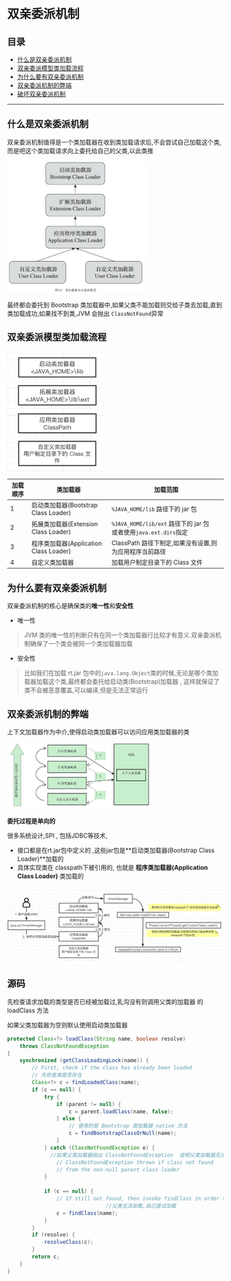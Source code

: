 # 双亲委派机制

## 目录

- [什么是双亲委派机制](#什么是双亲委派机制)
- [双亲委派模型类加载流程](#双亲委派模型类加载流程)
- [为什么要有双亲委派机制](#为什么要有双亲委派机制)
- [双亲委派机制的弊端](#双亲委派机制的弊端)
- [破坏双亲委派机制](031-破坏双亲委派机制.md) 

---

## 什么是双亲委派机制

双亲委派机制值得是一个类加载器在收到类加载请求后,不会尝试自己加载这个类,而是吧这个类加载请求向上委托给自己的父类,以此类推

<img src="../../assets/image-20200710175217058.png" alt="image-20200710175217058" style="zoom:33%;" />

最终都会委托到 Bootstrap 类加载器中,如果父类不能加载则交给子类去加载,直到类加载成功,如果找不到类,JVM 会抛出 `ClassNotFound`异常

## 双亲委派模型类加载流程

<img src="../../assets/image-20200919115359487.png" alt="image-20200919115359487" style="zoom: 67%;" />

| 加载顺序 | 类加载器                               | 加载范围                                                     |
| -------- | -------------------------------------- | ------------------------------------------------------------ |
| 1        | 启动类加载器(Bootstrap Class Loader)   | `%JAVA_HOME/lib`  路径下的 jar 包                            |
| 2        | 拓展类加载器(Extension Class Loader)   | `%JAVA_HOME/lib/ext` 路径下的 jar 包<br />或者使用`java.ext.dirs`指定 |
| 3        | 程序类加载器(Application Class Loader) | ClassPath 路径下制定,如果没有设置,则为应用程序当前路径       |
| 4        | 自定义类加载器                         | 加载用户制定目录下的 Class 文件                              |

## 为什么要有双亲委派机制

双亲委派机制的核心是确保类的**唯一性**和**安全性**

- 唯一性

> JVM 类的唯一性的判断只有在同一个类加载器行比较才有意义.双亲委派机制确保了一个类会被同一个类加载器加载

- 安全性

> 比如我们在加载 rt.jar 包中的`java.lang.Object`类的时候,无论是哪个类加载器加载这个类,最终都会委托给启动类(Bootstrap)加载器 , 这样就保证了类不会被恶意覆盖,可以编译,但是无法正常运行

## 双亲委派机制的弊端

上下文加载器作为中介,使得启动类加载器可以访问应用类加载器的类

<img src="../../assets/image-20200919110437922.png" alt="image-20200919110437922" style="zoom: 33%;" />

**委托过程是单向的**

很多系统设计,SPI , 包括JDBC等技术, 

- 接口都是在rt.jar包中定义的 ,这些jar包是**启动类加载器(Bootstrap Class Loader)**加载的
- 具体实现类在 classpath下被引用的, 也就是 **程序类加载器(Application Class Loader)** 类加载的

![image-20200919121117772](../../assets/image-20200919121117772.png)

## 源码

先检查请求加载的类型是否已经被加载过,乳沟没有则调用父类的加载器 的 loadClass 方法

如果父类加载器为空则默认使用启动类加载器

```java
protected Class<?> loadClass(String name, boolean resolve)
    throws ClassNotFoundException
{
    synchronized (getClassLoadingLock(name)) {
        // First, check if the class has already been loaded
      	// 先检查类是否存在
        Class<?> c = findLoadedClass(name);
        if (c == null) {
            try {
                if (parent != null) {
                    c = parent.loadClass(name, false);
                } else {
                    // 使用的是 Bootstrap 类加载器 native 方法
                    c = findBootstrapClassOrNull(name);
                }
            } catch (ClassNotFoundException e) {
              //如果父类加载器抛出 ClassNotFoundException  说明父类加载器无法完成加载请求
                // ClassNotFoundException thrown if class not found
                // from the non-null parent class loader
            }

            if (c == null) {
                // If still not found, then invoke findClass in order to find the class.
								//父类无法加载,自己尝试加载
                c = findClass(name);
            }
        }
        if (resolve) {
            resolveClass(c);
        }
        return c;
    }
}
```



